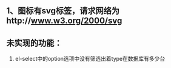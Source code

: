 ## 1、图标有svg标签，请求网络为http://www.w3.org/2000/svg


## 未实现的功能：
1. el-select中的option选项中没有筛选出着type在数据库有多少台